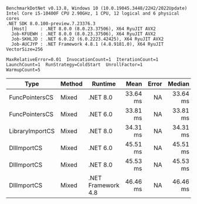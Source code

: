 ```

BenchmarkDotNet v0.13.8, Windows 10 (10.0.19045.3448/22H2/2022Update)
Intel Core i5-10400F CPU 2.90GHz, 1 CPU, 12 logical and 6 physical cores
.NET SDK 8.0.100-preview.7.23376.3
  [Host]     : .NET 8.0.0 (8.0.23.37506), X64 RyuJIT AVX2
  Job-KFUEWH : .NET 8.0.0 (8.0.23.37506), X64 RyuJIT AVX2
  Job-SKHLJD : .NET 6.0.22 (6.0.2223.42425), X64 RyuJIT AVX2
  Job-AUCJYP : .NET Framework 4.8.1 (4.8.9181.0), X64 RyuJIT VectorSize=256

MaxRelativeError=0.01  InvocationCount=1  IterationCount=1  
LaunchCount=1  RunStrategy=ColdStart  UnrollFactor=1  
WarmupCount=5  

```
| Type            | Method | Runtime            | Mean     | Error | Median   | Min      | Max      | Allocated |
|---------------- |------- |------------------- |---------:|------:|---------:|---------:|---------:|----------:|
| FuncPointersCS  | Mixed  | .NET 8.0           | 33.64 ms |    NA | 33.64 ms | 33.64 ms | 33.64 ms |    1000 B |
| FuncPointersCS  | Mixed  | .NET 6.0           | 33.81 ms |    NA | 33.81 ms | 33.81 ms | 33.81 ms |    1240 B |
| LibraryImportCS | Mixed  | .NET 8.0           | 34.31 ms |    NA | 34.31 ms | 34.31 ms | 34.31 ms |     952 B |
| DllImportCS     | Mixed  | .NET 6.0           | 45.51 ms |    NA | 45.51 ms | 45.51 ms | 45.51 ms |    1192 B |
| DllImportCS     | Mixed  | .NET 8.0           | 45.53 ms |    NA | 45.53 ms | 45.53 ms | 45.53 ms |     952 B |
| DllImportCS     | Mixed  | .NET Framework 4.8 | 46.46 ms |    NA | 46.46 ms | 46.46 ms | 46.46 ms |         - |
